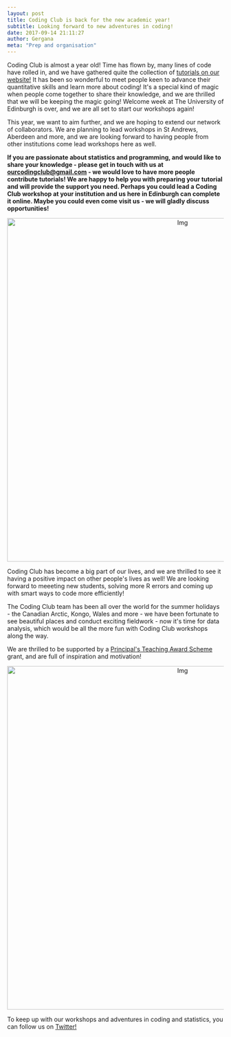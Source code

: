 ```yaml
---
layout: post
title: Coding Club is back for the new academic year!
subtitle: Looking forward to new adventures in coding!
date: 2017-09-14 21:11:27
author: Gergana
meta: "Prep and organisation"
---
```


Coding Club is almost a year old! Time has flown by, many lines of code have rolled in, and we have gathered quite the collection of <a href="https://ourcodingclub.github.io/tutorials/" target="_blank">tutorials on our website!</a> It has been so wonderful to meet people keen to advance their quantitative skills and learn more about coding! It's a special kind of magic when people come together to share their knowledge, and we are thrilled that we will be keeping the magic going! Welcome week at The University of Edinburgh is over, and we are all set to start our workshops again!

This year, we want to aim further, and we are hoping to extend our network of collaborators. We are planning to lead workshops in St Andrews, Aberdeen and more, and we are looking forward to having people from other institutions come lead workshops here as well.

<b>If you are passionate about statistics and programming, and would like to share your knowledge - please get in touch with us at ourcodingclub@gmail.com - we would love to have more people contribute tutorials! We are happy to help you with preparing your tutorial and will provide the support you need. Perhaps you could lead a Coding Club workshop at your institution and us here in Edinburgh can complete it online. Maybe you could even come visit us - we will gladly discuss opportunities!</b>

<center><img src="{{ site.baseurl }}/img/ccsmall.png" alt="Img" style="width: 800px;"/></center>

Coding Club has become a big part of our lives, and we are thrilled to see it having a positive impact on other people's lives as well! We are looking forward to meeeting new students, solving more R errors and coming up with smart ways to code more efficiently!

The Coding Club team has been all over the world for the summer holidays - the Canadian Arctic, Kongo, Wales and more - we have been fortunate to see beautiful places and conduct exciting fieldwork - now it's time for data analysis, which would be all the more fun with Coding Club workshops along the way.

We are thrilled to be supported by a <a href="http://www.ed.ac.uk/institute-academic-development/learning-teaching/funding/funding/previous-projects/year/march-2017/coding-club">Principal's Teaching Award Scheme</a> grant, and are full of inspiration and motivation!

<center><img src="{{ site.baseurl }}/img/iad.png" alt="Img" style="width: 800px;"/></center>

To keep up with our workshops and adventures in coding and statistics, you can follow us on <a href="https://twitter.com/our_codingclub" target="_blank">Twitter!</a>
